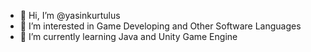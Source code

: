 - 👋 Hi, I’m @yasinkurtulus
- 👀 I’m interested in Game Developing and Other Software Languages
- 🌱 I’m currently learning Java and Unity Game Engine

<!---
yasinkurtulus/yasinkurtulus is a ✨ special ✨ repository because its `README.md` (this file) appears on your GitHub profile.
You can click the Preview link to take a look at your changes.
--->
